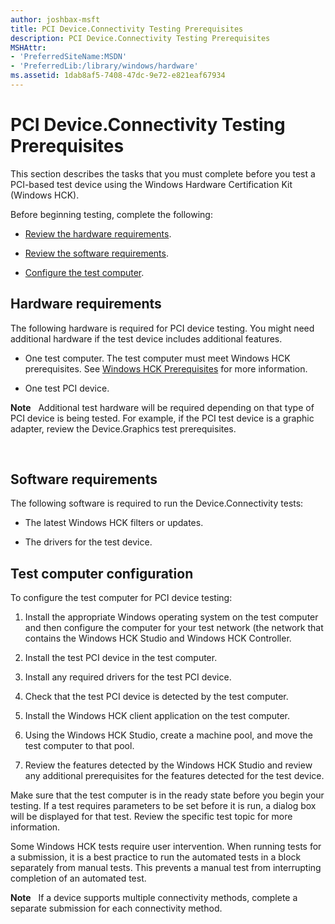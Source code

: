 ```yaml
---
author: joshbax-msft
title: PCI Device.Connectivity Testing Prerequisites
description: PCI Device.Connectivity Testing Prerequisites
MSHAttr:
- 'PreferredSiteName:MSDN'
- 'PreferredLib:/library/windows/hardware'
ms.assetid: 1dab8af5-7408-47dc-9e72-e821eaf67934
---
```


# PCI Device.Connectivity Testing Prerequisites


This section describes the tasks that you must complete before you test a PCI-based test device using the Windows Hardware Certification Kit (Windows HCK).

Before beginning testing, complete the following:

-   [Review the hardware requirements](#bkmk-hck-pci-hr).

-   [Review the software requirements](#bkmk-hck-pci-sr).

-   [Configure the test computer](#bkmk-hck-pci-tc).

## <a href="" id="bkmk-hck-pci-hr"></a>Hardware requirements


The following hardware is required for PCI device testing. You might need additional hardware if the test device includes additional features.

-   One test computer. The test computer must meet Windows HCK prerequisites. See [Windows HCK Prerequisites](windows-hck-prerequisites.md) for more information.

-   One test PCI device.

**Note**  
Additional test hardware will be required depending on that type of PCI device is being tested. For example, if the PCI test device is a graphic adapter, review the Device.Graphics test prerequisites.

 

## <a href="" id="bkmk-hck-pci-sr"></a>Software requirements


The following software is required to run the Device.Connectivity tests:

-   The latest Windows HCK filters or updates.

-   The drivers for the test device.

## <a href="" id="bkmk-hck-pci-tc"></a>Test computer configuration


To configure the test computer for PCI device testing:

1.  Install the appropriate Windows operating system on the test computer and then configure the computer for your test network (the network that contains the Windows HCK Studio and Windows HCK Controller.

2.  Install the test PCI device in the test computer.

3.  Install any required drivers for the test PCI device.

4.  Check that the test PCI device is detected by the test computer.

5.  Install the Windows HCK client application on the test computer.

6.  Using the Windows HCK Studio, create a machine pool, and move the test computer to that pool.

7.  Review the features detected by the Windows HCK Studio and review any additional prerequisites for the features detected for the test device.

Make sure that the test computer is in the ready state before you begin your testing. If a test requires parameters to be set before it is run, a dialog box will be displayed for that test. Review the specific test topic for more information.

Some Windows HCK tests require user intervention. When running tests for a submission, it is a best practice to run the automated tests in a block separately from manual tests. This prevents a manual test from interrupting completion of an automated test.

**Note**  
If a device supports multiple connectivity methods, complete a separate submission for each connectivity method.

 

 

 






